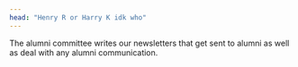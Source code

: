 ```yaml
---
head: "Henry R or Harry K idk who"
---
```


The alumni committee writes our newsletters that get sent to alumni as well as deal with any alumni communication.
